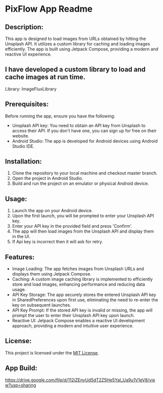 # PixFlow App Readme

## Description:
This app is designed to load images from URLs obtained by hitting the Unsplash API. It utilizes a custom library for caching and loading images efficiently. The app is built using Jetpack Compose, providing a modern and reactive UI experience.

## I have developed a custom library to load and cache images at run time.
Library: ImageFluxLibrary

## Prerequisites:
Before running the app, ensure you have the following:
- Unsplash API key: You need to obtain an API key from Unsplash to access their API. If you don't have one, you can sign up for free on their website.
- Android Studio: The app is developed for Android devices using Android Studio IDE.

## Installation:
1. Clone the repository to your local machine and checkout master branch.
2. Open the project in Android Studio.
3. Build and run the project on an emulator or physical Android device.

## Usage:
1. Launch the app on your Android device.
2. Upon the first launch, you will be prompted to enter your Unsplash API key.
3. Enter your API key in the provided field and press 'Confirm'.
4. The app will then load images from the Unsplash API and display them in the UI.
5. If Api key is incorrect then it will ask for retry.

## Features:
- Image Loading: The app fetches images from Unsplash URLs and displays them using Jetpack Compose.
- Caching: A custom image caching library is implemented to efficiently store and load images, enhancing performance and reducing data usage.
- API Key Storage: The app securely stores the entered Unsplash API key in SharedPreferences upon first use, eliminating the need to re-enter the key on subsequent launches.
- API Key Prompt: If the stored API key is invalid or missing, the app will prompt the user to enter their Unsplash API key upon launch.
- Reactive UI: Jetpack Compose enables a reactive UI development approach, providing a modern and intuitive user experience.

## License:
This project is licensed under the [MIT License](LICENSE).

## App Build:
https://drive.google.com/file/d/112iZEnyUd5dT2Z5He5YaI_Ua9u1V1eV8/view?usp=sharing
